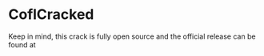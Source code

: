 # CoflCracked
Keep in mind, this crack is fully open source and the official release can be found at 
